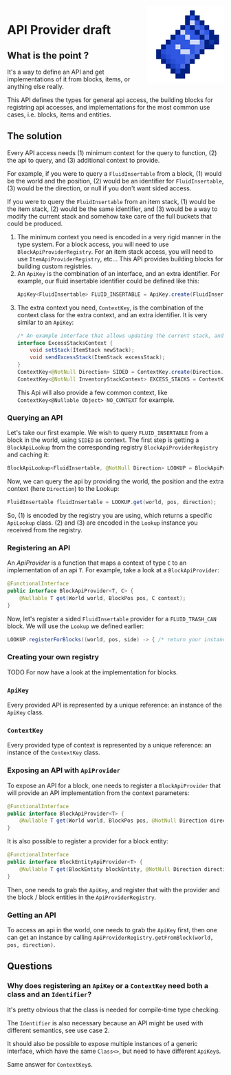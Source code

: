 <img src="icon.png" align="right" width="180px"/>

# API Provider draft

## What is the point ?
It's a way to define an API and get implementations of it from blocks, items, or anything else really.

This API defines the types for general api access, the building blocks for registring api accesses, and implementations for the most common use cases, i.e. blocks, items and entities.

## The solution
Every API access needs (1) minimum context for the query to function, (2) the api to query, and (3) additional context to provide.

For example, if you were to query a `FluidInsertable` from a block, (1) would be the world and the position, (2) would be an identifier for `FluidInsertable`, (3) would be the direction, or null if you don't want sided access.

If you were to query the `FluidInsertable` from an item stack, (1) would be the item stack, (2) would be the same identifier, and (3) would be a way to modify the current stack and somehow take care of the full buckets that could be produced.

1) The minimum context you need is encoded in a very rigid manner in the type system. For a block access, you will need to use `BlockApiProviderRegistry`. For an item stack access, you will need to use `ItemApiProviderRegistry`, etc... This API provides building blocks for building custom registries.
2) An `ApiKey` is the combination of an interface, and an extra identifier. For example, our fluid insertable identifier could be defined like this:
   ```java
   ApiKey<FluidInsertable> FLUID_INSERTABLE = ApiKey.create(FluidInsertable.class, new Identifier("mylib", "fluid_insertable"));
   ```
3) The extra context you need, `ContextKey`, is the combination of the context class for the extra context, and an extra identifier. It is very similar to an `ApiKey`:
   ```java
   /* An example interface that allows updating the current stack, and sending back filled buckets. */
   interface ExcessStacksContext {
       void setStack(ItemStack newStack);
       void sendExcessStack(ItemStack excessStack);
   }
   ContextKey<@NotNull Direction> SIDED = ContextKey.create(Direction.class, new Identifier("c", "sided"));
   ContextKey<@NotNull InventoryStackContext> EXCESS_STACKS = ContextKey.create(InventoryStackContext.class, new Identifier("mylib", "excess_stacks"));
   ```
   This Api will also provide a few common context, like `ContextKey<@Nullable Object> NO_CONTEXT` for example.

### Querying an API
Let's take our first example. We wish to query `FLUID_INSERTABLE` from a block in the world, using `SIDED` as context. The first step is getting a `BlockApiLookup` from the corresponding registry `BlockApiProviderRegistry` and caching it:
```java
BlockApiLookup<FluidInsertable, @NotNull Direction> LOOKUP = BlockApiProviderRegistry.get(FLUID_INSERTABLE, SIDED);
```
Now, we can query the api by providing the world, the position and the extra context (here `Direction`) to the Lookup:
```java
FluidInsertable fluidInsertable = LOOKUP.get(world, pos, direction);
```

So, (1) is encoded by the registry you are using, which returns a specific `ApiLookup` class. (2) and (3) are encoded in the `Lookup` instance you received from the registry.

### Registering an API
An _ApiProvider_ is a function that maps a context of type `C` to an implementation of an api `T`. For example, take a look at a `BlockApiProvider`:
```java
@FunctionalInterface
public interface BlockApiProvider<T, C> {
    @Nullable T get(World world, BlockPos pos, C context);
}
```

Now, let's register a sided `FluidInsertable` provider for a `FLUID_TRASH_CAN` block. We will use the `Lookup` we defined earlier:
```java
LOOKUP.registerForBlocks((world, pos, side) -> { /* return your instance of FluidInsertable */ }, FLUID_TRASH_CAN);
```

### Creating your own registry
TODO
For now have a look at the implementation for blocks.

### `ApiKey`
Every provided API is represented by a unique reference: an instance of the `ApiKey` class.

### `ContextKey`
Every provided type of context is represented by a unique reference: an instance of the `ContextKey` class.

### Exposing an API with `ApiProvider`
To expose an API for a block, one needs to register a `BlockApiProvider` that will provide an API implementation from the context parameters:
```java
@FunctionalInterface
public interface BlockApiProvider<T> {
    @Nullable T get(World world, BlockPos pos, @NotNull Direction direction);
}
```

It is also possible to register a provider for a block entity:
```java
@FunctionalInterface
public interface BlockEntityApiProvider<T> {
    @Nullable T get(BlockEntity blockEntity, @NotNull Direction direction);
}
```

Then, one needs to grab the `ApiKey`, and register that with the provider and the block / block entities in the `ApiProviderRegistry`.

### Getting an API
To access an api in the world, one needs to grab the `ApiKey` first, then one can get an instance by calling `ApiProviderRegistry.getFromBlock(world, pos, direction)`.

## Questions
### Why does registering an `ApiKey` or a `ContextKey` need both a class and an `Identifier`?
It's pretty obvious that the class is needed for compile-time type checking.

The `Identifier` is also necessary because an API might be used with different semantics, see use case 2.

It should also be possible to expose multiple instances of a generic interface, which have the same `Class<>`, but need to have different `ApiKey`s.

Same answer for `ContextKey`s.